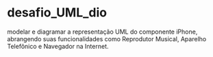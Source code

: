 # desafio_UML_dio
modelar e diagramar a representação UML do componente iPhone, abrangendo suas funcionalidades como Reprodutor Musical, Aparelho Telefônico e Navegador na Internet.
